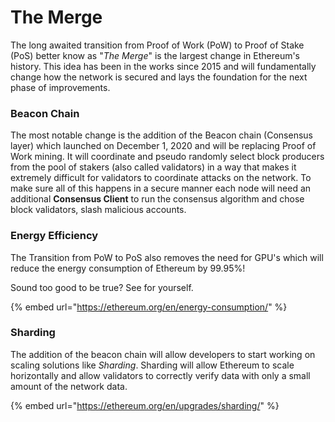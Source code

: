 # The Merge

The long awaited transition from Proof of Work (PoW) to Proof of Stake (PoS) better know as "_The Merge_" is the largest change in Ethereum's history. This idea has been in the works since 2015 and will fundamentally change how the network is secured and lays the foundation for the next phase of improvements.

### Beacon Chain

The most notable change is the addition of the Beacon chain (Consensus layer) which launched on December 1, 2020 and will be replacing Proof of Work mining. It will coordinate and pseudo randomly select block producers from the pool of stakers (also called validators) in a way that makes it extremely difficult for validators to coordinate attacks on the network. To make sure all of this happens in a secure manner each node will need an additional **Consensus Client** to run the consensus algorithm and chose block validators, slash malicious accounts.

### Energy Efficiency

The Transition from PoW to PoS also removes the need for GPU's which will reduce the energy consumption of Ethereum by 99.95%!

&#x20;Sound too good to be true? See for yourself.&#x20;

{% embed url="https://ethereum.org/en/energy-consumption/" %}

### Sharding <a href="#sharding" id="sharding"></a>

The addition of the beacon chain will allow developers to start working on scaling solutions like _Sharding_. Sharding will allow Ethereum to scale horizontally and allow validators to correctly verify data with only a small amount of the network data.​

{% embed url="https://ethereum.org/en/upgrades/sharding/" %}
